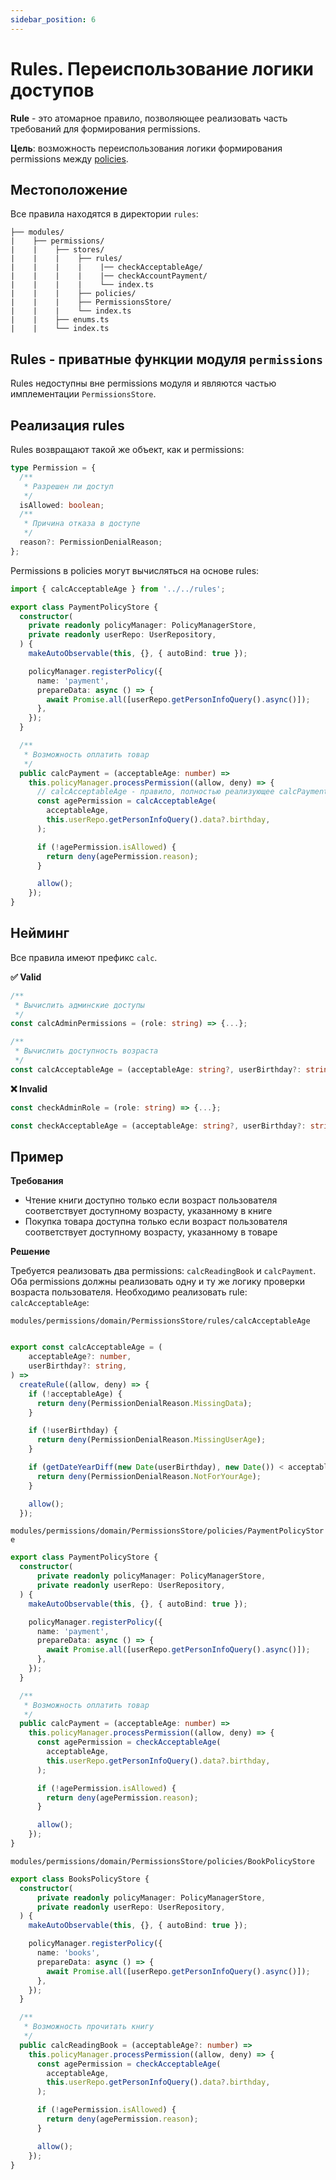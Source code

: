 ```yaml
---
sidebar_position: 6
---
```


# Rules. Переиспользование логики доступов

**Rule** - это атомарное правило, позволяющее реализовать часть требований для формирования permissions.

**Цель**: возможность переиспользования логики формирования permissions между [policies](./policies).

## Местоположение

Все правила находятся в директории `rules`:
```
├── modules/
|    ├── permissions/
|    |    ├── stores/
|    |    |    ├── rules/
|    |    |    |    |── checkAcceptableAge/
|    |    |    |    |── checkAccountPayment/
|    |    |    |    └── index.ts
|    |    |    ├── policies/
|    |    |    ├── PermissionsStore/
|    |    |    └── index.ts
|    |    ├── enums.ts
|    |    └── index.ts
```

## Rules - приватные функции модуля `permissions`

Rules недоступны вне permissions модуля и являются частью имплементации `PermissionsStore`.

## Реализация rules

Rules возвращают такой же объект, как и permissions:
```ts
type Permission = {
  /**
   * Разрешен ли доступ
   */
  isAllowed: boolean;
  /**
   * Причина отказа в доступе
   */
  reason?: PermissionDenialReason;
};
```

Permissions в policies могут вычисляться на основе rules:
```ts
import { calcAcceptableAge } from '../../rules';

export class PaymentPolicyStore {
  constructor(
    private readonly policyManager: PolicyManagerStore,
    private readonly userRepo: UserRepository,
  ) {
    makeAutoObservable(this, {}, { autoBind: true });

    policyManager.registerPolicy({
      name: 'payment',
      prepareData: async () => {
        await Promise.all([userRepo.getPersonInfoQuery().async()]);
      },
    });
  }

  /**
   * Возможность оплатить товар
   */
  public calcPayment = (acceptableAge: number) =>
    this.policyManager.processPermission((allow, deny) => {
      // calcAcceptableAge - правило, полностью реализующее calcPayment permission
      const agePermission = calcAcceptableAge(
        acceptableAge,
        this.userRepo.getPersonInfoQuery().data?.birthday,
      );

      if (!agePermission.isAllowed) {
        return deny(agePermission.reason);
      }

      allow();
    });
}

```

## Нейминг

Все правила имеют префикс `calc`.

**✅ Valid**

```ts
/**
 * Вычислить админские доступы
 */
const calcAdminPermissions = (role: string) => {...};

/**
 * Вычислить доступность возраста
 */
const calcAcceptableAge = (acceptableAge: string?, userBirthday?: string) => {...};
```

**❌ Invalid**

```ts
const checkAdminRole = (role: string) => {...};

const checkAcceptableAge = (acceptableAge: string?, userBirthday?: string) => {...};
```

## Пример

**Требования**

- Чтение книги доступно только если возраст пользователя соответствует доступному возрасту, указанному в книге
- Покупка товара доступна только если возраст пользователя соответствует доступному возрасту, указанному в товаре

**Решение**

Требуется реализовать два permissions: `calcReadingBook` и `calcPayment`.
Оба permissions должны реализовать одну и ту же логику проверки возраста пользователя.
Необходимо реализовать rule: `calcAcceptableAge`:

```modules/permissions/domain/PermissionsStore/rules/calcAcceptableAge```
```ts

export const calcAcceptableAge = (
    acceptableAge?: number,
    userBirthday?: string,
) =>
  createRule((allow, deny) => {
    if (!acceptableAge) {
      return deny(PermissionDenialReason.MissingData);
    }

    if (!userBirthday) {
      return deny(PermissionDenialReason.MissingUserAge);
    }

    if (getDateYearDiff(new Date(userBirthday), new Date()) < acceptableAge) {
      return deny(PermissionDenialReason.NotForYourAge);
    }

    allow();
  });
```

```modules/permissions/domain/PermissionsStore/policies/PaymentPolicyStore```
```ts
export class PaymentPolicyStore {
  constructor(
      private readonly policyManager: PolicyManagerStore,
      private readonly userRepo: UserRepository,
  ) {
    makeAutoObservable(this, {}, { autoBind: true });

    policyManager.registerPolicy({
      name: 'payment',
      prepareData: async () => {
        await Promise.all([userRepo.getPersonInfoQuery().async()]);
      },
    });
  }

  /**
   * Возможность оплатить товар
   */
  public calcPayment = (acceptableAge: number) =>
    this.policyManager.processPermission((allow, deny) => {
      const agePermission = checkAcceptableAge(
        acceptableAge,
        this.userRepo.getPersonInfoQuery().data?.birthday,
      );

      if (!agePermission.isAllowed) {
        return deny(agePermission.reason);
      }

      allow();
    });
}
```

```modules/permissions/domain/PermissionsStore/policies/BookPolicyStore```
```ts
export class BooksPolicyStore {
  constructor(
      private readonly policyManager: PolicyManagerStore,
      private readonly userRepo: UserRepository,
  ) {
    makeAutoObservable(this, {}, { autoBind: true });

    policyManager.registerPolicy({
      name: 'books',
      prepareData: async () => {
        await Promise.all([userRepo.getPersonInfoQuery().async()]);
      },
    });
  }

  /**
   * Возможность прочитать книгу
   */
  public calcReadingBook = (acceptableAge?: number) =>
    this.policyManager.processPermission((allow, deny) => {
      const agePermission = checkAcceptableAge(
        acceptableAge,
        this.userRepo.getPersonInfoQuery().data?.birthday,
      );

      if (!agePermission.isAllowed) {
        return deny(agePermission.reason);
      }

      allow();
    });
}
```
